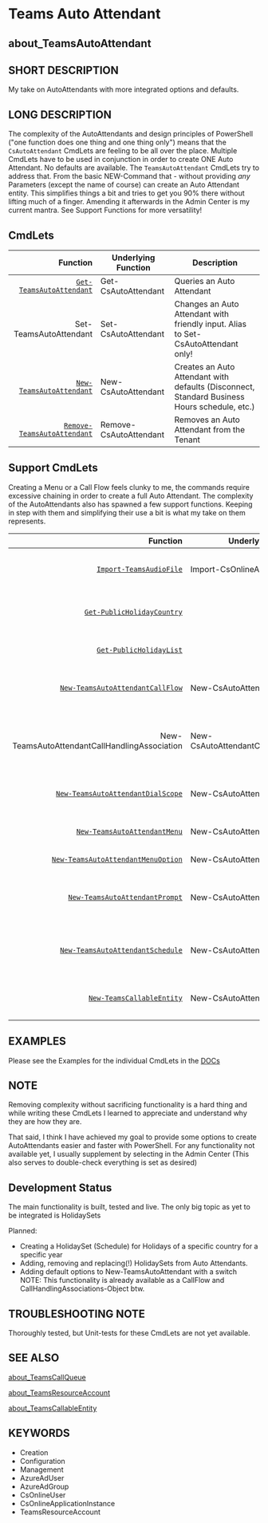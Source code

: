 ﻿# Teams Auto Attendant

## about_TeamsAutoAttendant

## SHORT DESCRIPTION

My take on AutoAttendants with more integrated options and defaults.

## LONG DESCRIPTION

The complexity of the AutoAttendants and design principles of PowerShell ("one function does one thing and one thing only") means that the `CsAutoAttendant` CmdLets are feeling to be all over the place. Multiple CmdLets have to be used in conjunction in order to create ONE Auto Attendant. No defaults are available. The `TeamsAutoAttendant` CmdLets try to address that. From the basic NEW-Command that - without providing *any* Parameters (except the name of course) can create an Auto Attendant entity. This simplifies things a bit and tries to get you 90% there without lifting much of a finger. Amending it afterwards in the Admin Center is my current mantra. See Support Functions for more versatility!

## CmdLets

| Function                                                          | Underlying Function    | Description                                                                                  |
| -----------------------------------------------------------------: | ---------------------- | -------------------------------------------------------------------------------------------- |
| [`Get-TeamsAutoAttendant`](../docs/Get-TeamsAutoAttendant.md)       | Get-CsAutoAttendant    | Queries an Auto Attendant                                                                    |
| Set-TeamsAutoAttendant                                            | Set-CsAutoAttendant    | Changes an Auto Attendant with friendly input. Alias to Set-CsAutoAttendant only!            |
| [`New-TeamsAutoAttendant`](../docs/New-TeamsAutoAttendant.md)       | New-CsAutoAttendant    | Creates an Auto Attendant with defaults (Disconnect, Standard Business Hours schedule, etc.) |
| [`Remove-TeamsAutoAttendant`](../docs/Remove-TeamsAutoAttendant.md) | Remove-CsAutoAttendant | Removes an Auto Attendant from the Tenant                                                    |

## Support CmdLets

Creating a Menu or a Call Flow feels clunky to me, the commands require excessive chaining in order to create a full Auto Attendant. The complexity of the AutoAttendants also has spawned a few support functions. Keeping in step with them and simplifying their use a bit is what my take on them represents.

| Function                                                                     | Underlying Function                        | Description                                                                                                       |
| ----------------------------------------------------------------------------: | ------------------------------------------ | ----------------------------------------------------------------------------------------------------------------- |
| [`Import-TeamsAudioFile`](../docs/Import-TeamsAudioFile)                       | Import-CsOnlineAudioFile                   | Imports an Audio File for use within Call Queues or Auto Attendants                                               |
| [`Get-PublicHolidayCountry`](../docs/Get-PublicHolidayCountry)                 |                                            | Lists all supported Countries for Public Holidays (from Nager.Date)                                               |
| [`Get-PublicHolidayList`](../docs/Get-PublicHolidayList)                       |                                            | Lists all Public Holidays for a specific Country (from Nager.Date)                                                |
| [`New-TeamsAutoAttendantCallFlow`](../docs/New-TeamsAutoAttendantCallFlow)     | New-CsAutoAttendantCallFlow                | Creates a `CallFlow` Object with a Prompt and Menu and some default options.                                      |
| New-TeamsAutoAttendantCallHandlingAssociation                                | New-CsAutoAttendantCallHandlingAssociation | This is only an alias, as a CallHandlingAssociation is only combining a `Schedule` object and a `CallFlow` object |
| [`New-TeamsAutoAttendantDialScope`](../docs/New-TeamsAutoAttendantDialScope)   | New-CsAutoAttendantDialScope               | Creates a `DialScope` Object for provided Office 365 Group Names                                                  |
| [`New-TeamsAutoAttendantMenu`](../docs/New-TeamsAutoAttendantMenu)             | New-CsAutoAttendantMenu                    | Creates a `Menu` Object for Menu Options in two possible inputs                                                   |
| [`New-TeamsAutoAttendantMenuOption`](../docs/New-TeamsAutoAttendantMenuOption) | New-CsAutoAttendantMenuOption              | Creates a `MenuOption` Object for easier use                                                                      |
| [`New-TeamsAutoAttendantPrompt`](../docs/New-TeamsAutoAttendantPrompt)         | New-CsAutoAttendantPrompt                  | Creates a `Prompt` Object and simplifies usage as it determines the type based on the input string.               |
| [`New-TeamsAutoAttendantSchedule`](../docs/New-TeamsAutoAttendantSchedule)     | New-CsAutoAttendantSchedule                | Creates a `Schedule` Object and simplifies input for use in AA CHA. Multiple default options are available        |
| [`New-TeamsCallableEntity`](../docs/New-TeamsCallableEntity)                   | New-CsAutoAttendantCallableEntity          | Creates a `CallableEntity` Object given a CallTarget (type is enumerated)                                         |

## EXAMPLES

Please see the Examples for the individual CmdLets in the [DOCs](../docs/)

## NOTE

Removing complexity without sacrificing functionality is a hard thing and while writing these CmdLets I learned to appreciate and understand why they are how they are.

That said, I think I have achieved my goal to provide some options to create AutoAttendants easier and faster with PowerShell. For any functionality not available yet, I usually supplement by selecting in the Admin Center (This also serves to double-check everything is set as desired)

## Development Status

The main functionality is built, tested and live.  The only big topic as yet to be integrated is HolidaySets

Planned:

- Creating a HolidaySet (Schedule) for Holidays of a specific country for a specific year
- Adding, removing and replacing(!) HolidaySets from Auto Attendants.
- Adding default options to New-TeamsAutoAttendant with a switch <br />NOTE: This functionality is already available as a CallFlow and CallHandlingAssociations-Object btw.

## TROUBLESHOOTING NOTE

Thoroughly tested, but Unit-tests for these CmdLets are not yet available.

## SEE ALSO

[about_TeamsCallQueue](about_TeamsCallQueue.md)

[about_TeamsResourceAccount](about_TeamsResourceAccount.md)

[about_TeamsCallableEntity](about_TeamsCallableEntity.md)

## KEYWORDS

- Creation
- Configuration
- Management
- AzureAdUser
- AzureAdGroup
- CsOnlineUser
- CsOnlineApplicationInstance
- TeamsResourceAccount
